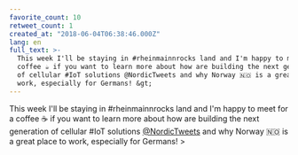 ```yaml
---
favorite_count: 10
retweet_count: 1
created_at: "2018-06-04T06:38:46.000Z"
lang: en
full_text: >-
  This week I'll be staying in #rheinmainnrocks land and I'm happy to meet for a
  coffee ☕ if you want to learn more about how are building the next generation
  of cellular #IoT solutions @NordicTweets and why Norway 🇳🇴 is a great place to
  work, especially for Germans! &gt;
---
```


This week I'll be staying in #rheinmainnrocks land and I'm happy to meet for a
coffee ☕ if you want to learn more about how are building the next generation
of cellular #IoT solutions [@NordicTweets](https://twitter.com/NordicTweets) and
why Norway 🇳🇴 is a great place to work, especially for Germans! &gt;
